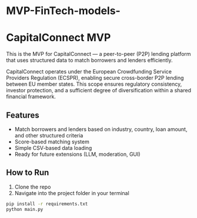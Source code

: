 # MVP-FinTech-models-

# CapitalConnect MVP

This is the MVP for CapitalConnect — a peer-to-peer (P2P) lending platform that uses structured data to match borrowers and lenders efficiently.

CapitalConnect operates under the European Crowdfunding Service Providers Regulation (ECSPR), enabling secure cross-border P2P lending between EU member states. This scope ensures regulatory consistency, investor protection, and a sufficient degree of diversification within a shared financial framework.

## Features

- Match borrowers and lenders based on industry, country, loan amount, and other structured criteria
- Score-based matching system
- Simple CSV-based data loading
- Ready for future extensions (LLM, moderation, GUI)

## How to Run

1. Clone the repo  
2. Navigate into the project folder in your terminal

```bash
pip install -r requirements.txt
python main.py

